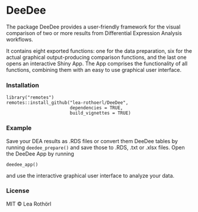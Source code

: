# DeeDee 

The package DeeDee provides a user-friendly framework for the visual comparison of two or more results from Differential Expression Analysis workflows. 

It contains eight exported functions: one for the data preparation, six for the actual graphical output-producing comparison functions, and the last one opens an interactive Shiny App. The App comprises the functionality of all functions, combining them with an easy to use graphical user interface.

### Installation 
```
library("remotes")
remotes::install_github("lea-rothoerl/DeeDee", 
                        dependencies = TRUE, 
                        build_vignettes = TRUE)
```

### Example

Save your DEA results as .RDS files or convert them DeeDee tables by running `deedee_prepare()` and save those to .RDS, .txt or .xlsx files. Open the DeeDee App by running 
```
deedee_app()
```
and use the interactive graphical user interface to analyze your data.


### License

MIT &copy; Lea Rothörl
